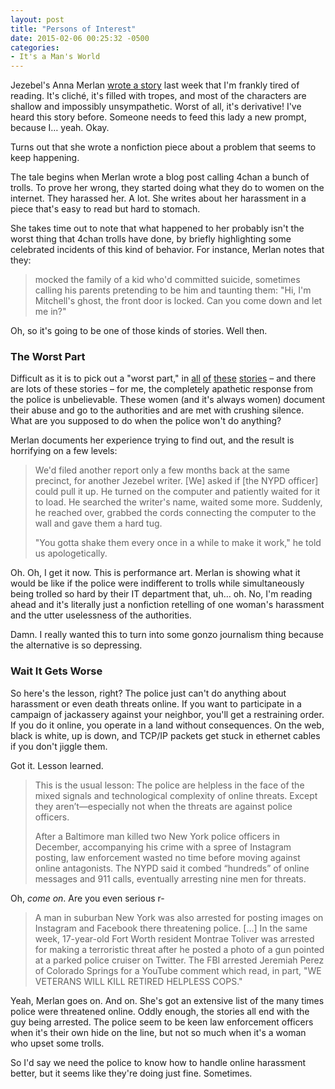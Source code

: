 ```yaml
---
layout: post
title: "Persons of Interest"
date: 2015-02-06 00:25:32 -0500
categories: 
- It's a Man's World
---
```


Jezebel's Anna Merlan [wrote a story](http://jezebel.com/the-cops-dont-care-about-violent-online-threats-what-d-1682577343) last week that I'm frankly tired of reading. It's cliché, it's filled with tropes, and most of the characters are shallow and impossibly unsympathetic. Worst of all, it's derivative! I've heard this story before. Someone needs to feed this lady a new prompt, because I… yeah. Okay.

Turns out that she wrote a nonfiction piece about a problem that seems to keep happening. 

The tale begins when Merlan wrote a blog post calling 4chan a bunch of trolls. To prove her wrong, they started doing what they do to women on the internet. They harassed her. A lot. She writes about her harassment in a piece that's easy to read but hard to stomach.

She takes time out to note that what happened to her probably isn't the worst thing that 4chan trolls have done, by briefly highlighting some celebrated incidents of this kind of behavior. For instance, Merlan notes that they:

> mocked the family of a kid who'd committed suicide, sometimes calling his parents pretending to be him and taunting them: "Hi, I'm Mitchell's ghost, the front door is locked. Can you come down and let me in?"

Oh, so it's going to be one of those kinds of stories. Well then. <!--more-->

### The Worst Part

Difficult as it is to pick out a "worst part," in [all](http://www.psmag.com/health-and-behavior/women-arent-welcome-internet-72170) [of](http://www.thisamericanlife.org/radio-archives/episode/545/if-you-dont-have-anything-nice-to-say-say-it-in-all-caps) [these](http://ohdeargodbees.tumblr.com/post/107838639074/august-never-ends) [stories](http://slog.thestranger.com/slog/archives/2014/08/28/anita-sarkeesian-threatened-with-rape-and-murder-for-daring-to-keep-critiquing-video-games) – and there are lots of these stories – for me, the completely apathetic response from the police is unbelievable. These women (and it's always women) document their abuse and go to the authorities and are met with crushing silence. What are you supposed to do when the police won't do anything? 

Merlan documents her experience trying to find out, and the result is horrifying on a few levels:

> We'd filed another report only a few months back at the same precinct, for another Jezebel writer. [We] asked if [the NYPD officer] could pull it up. He turned on the computer and patiently waited for it to load. He searched the writer's name, waited some more. Suddenly, he reached over, grabbed the cords connecting the computer to the wall and gave them a hard tug.
>
> "You gotta shake them every once in a while to make it work," he told us apologetically.

Oh. Oh, I get it now. This is performance art. Merlan is showing what it would be like if the police were indifferent to trolls while simultaneously being trolled so hard by their IT department that, uh… oh. No, I'm reading ahead and it's literally just a nonfiction retelling of one woman's harassment and the utter uselessness of the authorities.

Damn. I really wanted this to turn into some gonzo journalism thing because the alternative is so depressing.

### Wait It Gets Worse

So here's the lesson, right? The police just can't do anything about harassment or even death threats online. If you want to participate in a campaign of jackassery against your neighbor, you'll get a restraining order. If you do it online, you operate in a land without consequences. On the web, black is white, up is down, and TCP/IP packets get stuck in ethernet cables if you don't jiggle them.

Got it. Lesson learned.

> This is the usual lesson: The police are helpless in the face of the mixed signals and technological complexity of online threats. Except they aren’t—especially not when the threats are against police officers.
>
> After a Baltimore man killed two New York police officers in December, accompanying his crime with a spree of Instagram posting, law enforcement wasted no time before moving against online antagonists. The NYPD said it combed “hundreds” of online messages and 911 calls, eventually arresting nine men for threats.

Oh, *come on*. Are you even serious r-

> A man in suburban New York was also arrested for posting images on Instagram and Facebook there threatening police. […] In the same week, 17-year-old Fort Worth resident Montrae Toliver was arrested for making a terroristic threat after he posted a photo of a gun pointed at a parked police cruiser on Twitter. The FBI arrested Jeremiah Perez of Colorado Springs for a YouTube comment which read, in part, "WE VETERANS WILL KILL RETIRED HELPLESS COPS."

Yeah, Merlan goes on. And on. She's got an extensive list of the many times police were threatened online. Oddly enough, the stories all end with the guy being arrested. The police seem to be keen law enforcement officers when it's their own hide on the line, but not so much when it's a woman who upset some trolls.

So I'd say we need the police to know how to handle online harassment better, but it seems like they're doing just fine. Sometimes.